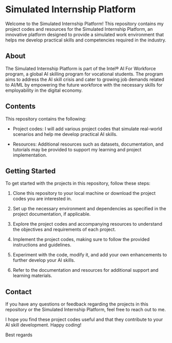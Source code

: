 # Simulated Internship Platform

Welcome to the Simulated Internship Platform! This repository contains my project codes and resources for the Simulated Internship Platform, an innovative platform designed to provide a simulated work environment that helps me develop practical skills and competencies required in the industry.

## About

The Simulated Internship Platform is part of the Intel® AI For Workforce program, a global AI skilling program for vocational students. The program aims to address the AI skill crisis and cater to growing job demands related to AI/ML by empowering the future workforce with the necessary skills for employability in the digital economy.

## Contents

This repository contains the following:

- Project codes: I will add various project codes that simulate real-world scenarios and help me develop practical AI skills.

- Resources: Additional resources such as datasets, documentation, and tutorials may be provided to support my learning and project implementation.

## Getting Started

To get started with the projects in this repository, follow these steps:

1. Clone this repository to your local machine or download the project codes you are interested in.

2. Set up the necessary environment and dependencies as specified in the project documentation, if applicable.

3. Explore the project codes and accompanying resources to understand the objectives and requirements of each project.

4. Implement the project codes, making sure to follow the provided instructions and guidelines.

5. Experiment with the code, modify it, and add your own enhancements to further develop your AI skills.

6. Refer to the documentation and resources for additional support and learning materials.

## Contact

If you have any questions or feedback regarding the projects in this repository or the Simulated Internship Platform, feel free to reach out to me.

I hope you find these project codes useful and that they contribute to your AI skill development. Happy coding!

Best regards
